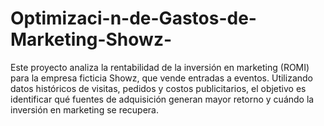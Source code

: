# Optimizaci-n-de-Gastos-de-Marketing-Showz-
 Este proyecto analiza la rentabilidad de la inversión en marketing (ROMI) para la empresa ficticia Showz, que vende entradas a eventos. Utilizando datos históricos de visitas, pedidos y costos publicitarios, el objetivo es identificar qué fuentes de adquisición generan mayor retorno y cuándo la inversión en marketing se recupera.
